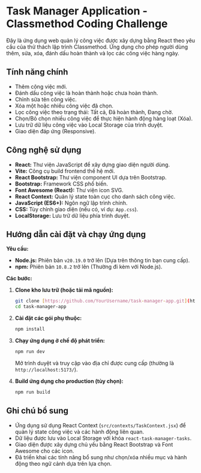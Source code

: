 # Task Manager Application - Classmethod Coding Challenge

Đây là ứng dụng web quản lý công việc được xây dựng bằng React theo yêu cầu của thử thách lập trình Classmethod. Ứng dụng cho phép người dùng thêm, sửa, xóa, đánh dấu hoàn thành và lọc các công việc hàng ngày.

## Tính năng chính

* Thêm công việc mới.
* Đánh dấu công việc là hoàn thành hoặc chưa hoàn thành.
* Chỉnh sửa tên công việc.
* Xóa một hoặc nhiều công việc đã chọn.
* Lọc công việc theo trạng thái: Tất cả, Đã hoàn thành, Đang chờ.
* Chọn/Bỏ chọn nhiều công việc để thực hiện hành động hàng loạt (Xóa).
* Lưu trữ dữ liệu công việc vào Local Storage của trình duyệt.
* Giao diện đáp ứng (Responsive).

## Công nghệ sử dụng

* **React:** Thư viện JavaScript để xây dựng giao diện người dùng.
* **Vite:** Công cụ build frontend thế hệ mới.
* **React Bootstrap:** Thư viện component UI dựa trên Bootstrap.
* **Bootstrap:** Framework CSS phổ biến.
* **Font Awesome (React):** Thư viện icon SVG.
* **React Context:** Quản lý state toàn cục cho danh sách công việc.
* **JavaScript (ES6+):** Ngôn ngữ lập trình chính.
* **CSS:** Tùy chỉnh giao diện (nếu có, ví dụ: `App.css`).
* **LocalStorage:** Lưu trữ dữ liệu phía trình duyệt.

## Hướng dẫn cài đặt và chạy ứng dụng

**Yêu cầu:**

* **Node.js:** Phiên bản `v20.19.0` trở lên (Dựa trên thông tin bạn cung cấp).
* **npm:** Phiên bản `10.8.2` trở lên (Thường đi kèm với Node.js).

**Các bước:**

1.  **Clone kho lưu trữ (hoặc tải mã nguồn):**
    ```bash
    git clone [https://github.com/YourUsername/task-manager-app.git](https://github.com/YourUsername/task-manager-app.git) # Thay bằng URL kho lưu trữ của bạn
    cd task-manager-app
    ```

2.  **Cài đặt các gói phụ thuộc:**
    ```bash
    npm install
    ```

3.  **Chạy ứng dụng ở chế độ phát triển:**
    ```bash
    npm run dev
    ```
    Mở trình duyệt và truy cập vào địa chỉ được cung cấp (thường là `http://localhost:5173/`).

4.  **Build ứng dụng cho production (tùy chọn):**
    ```bash
    npm run build
    ```

## Ghi chú bổ sung

* Ứng dụng sử dụng React Context (`src/contexts/TaskContext.jsx`) để quản lý state công việc và các hành động liên quan.
* Dữ liệu được lưu vào Local Storage với khóa `react-task-manager-tasks`.
* Giao diện được xây dựng chủ yếu bằng React Bootstrap và Font Awesome cho các icon.
* Đã triển khai các tính năng bổ sung như chọn/xóa nhiều mục và hành động theo ngữ cảnh dựa trên lựa chọn.

